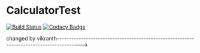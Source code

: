# CalculatorTest
[![Build Status](https://travis-ci.com/joelmuppidi/CalculatorTest.svg?branch=master)](https://travis-ci.com/joelmuppidi/CalculatorTest)
[![Codacy Badge](https://api.codacy.com/project/badge/Grade/7681c3d5de3a4deb91a402e27af9e0db)](https://www.codacy.com/app/joelmuppidi/CalculatorTest?utm_source=github.com&amp;utm_medium=referral&amp;utm_content=joelmuppidi/CalculatorTest&amp;utm_campaign=Badge_Grade)



changed by vikranth---------------------------------------------------------------------------------------->
